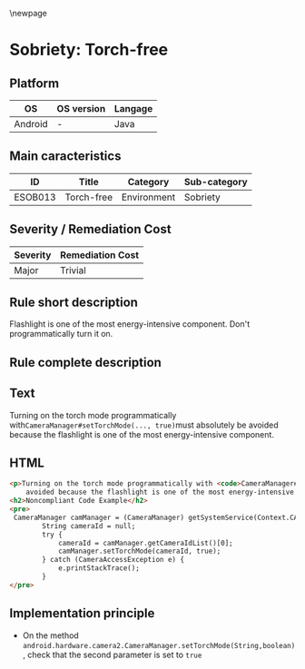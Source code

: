 \newpage

# Sobriety: Torch-free

## Platform

|   OS          |  OS version  |  Langage  |
|---------------|--------------|-----------|
| Android       |      -       |  Java     |

## Main caracteristics

|   ID     | Title                 | Category    | Sub-category   |
|----------|-----------------------|-------------|----------------|
| ESOB013  | Torch-free            | Environment | Sobriety       |

## Severity / Remediation Cost

|  Severity  | Remediation Cost |
|------------|------------------|
| Major      | Trivial          |

## Rule short description

Flashlight is one of the most energy-intensive component. Don't programmatically turn it on.

## Rule complete description

## Text

Turning on the torch mode programmatically with`CameraManager#setTorchMode(..., true)`must absolutely be
avoided because the flashlight is one of the most energy-intensive component.

## HTML

```html
<p>Turning on the torch mode programmatically with <code>CameraManager#setTorchMode(..., true)</code> must absolutely be
    avoided because the flashlight is one of the most energy-intensive component.</p>
<h2>Noncompliant Code Example</h2>
<pre>
 CameraManager camManager = (CameraManager) getSystemService(Context.CAMERA_SERVICE);
        String cameraId = null;
        try {
            cameraId = camManager.getCameraIdList()[0];
            camManager.setTorchMode(cameraId, true);
        } catch (CameraAccessException e) {
            e.printStackTrace();
        }
</pre> 
```

## Implementation principle

- On the method `android.hardware.camera2.CameraManager.setTorchMode(String,boolean)`, check that the second parameter is set to `true`
  